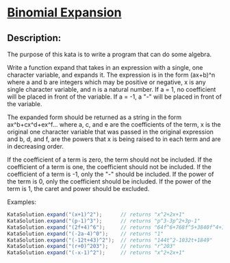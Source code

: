 # [Binomial Expansion](https://www.codewars.com/kata/540d0fdd3b6532e5c3000b5b)

## Description:

The purpose of this kata is to write a program that can do some algebra.

Write a function expand that takes in an expression with a single, one character variable, and expands it. The expression is in the form (ax+b)^n where a and b are integers which may be positive or negative, x is any single character variable, and n is a natural number. If a = 1, no coefficient will be placed in front of the variable. If a = -1, a "-" will be placed in front of the variable.

The expanded form should be returned as a string in the form ax^b+cx^d+ex^f... where a, c, and e are the coefficients of the term, x is the original one character variable that was passed in the original expression and b, d, and f, are the powers that x is being raised to in each term and are in decreasing order.

If the coefficient of a term is zero, the term should not be included. If the coefficient of a term is one, the coefficient should not be included. If the coefficient of a term is -1, only the "-" should be included. If the power of the term is 0, only the coefficient should be included. If the power of the term is 1, the caret and power should be excluded.

Examples:

```java
KataSolution.expand("(x+1)^2");      // returns "x^2+2x+1"
KataSolution.expand("(p-1)^3");      // returns "p^3-3p^2+3p-1"
KataSolution.expand("(2f+4)^6");     // returns "64f^6+768f^5+3840f^4+10240f^3+15360f^2+12288f+4096"
KataSolution.expand("(-2a-4)^0");    // returns "1"
KataSolution.expand("(-12t+43)^2");  // returns "144t^2-1032t+1849"
KataSolution.expand("(r+0)^203");    // returns "r^203"
KataSolution.expand("(-x-1)^2");     // returns "x^2+2x+1"
```
